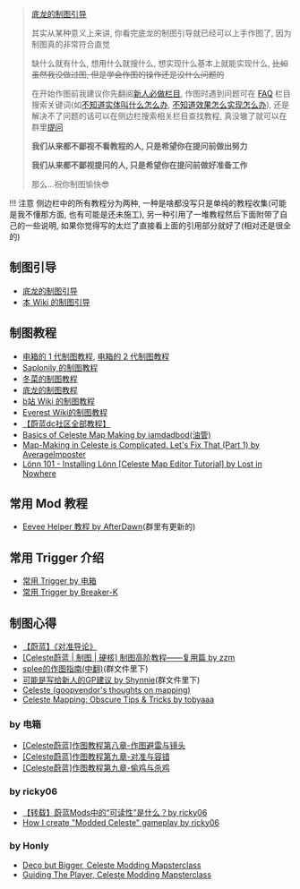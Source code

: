 > [底龙的制图引导](https://www.bilibili.com/video/BV1WwFvebEyP)
>
> 其实从某种意义上来讲, 你看完底龙的制图引导就已经可以上手作图了, 因为制图真的非常符合直觉
>
> 缺什么就有什么, 想用什么就搜什么, 想实现什么基本上就能实现什么, ~~比如虽然我没做过图, 但是学会作图的操作还是没什么问题的~~
>
> 在开始作图前我建议你先翻阅[新人必做栏目](./start/must_do.md), 作图时遇到问题可在 [FAQ](./loenn/faq.md) 栏目搜索关键词(如[不知道实体叫什么怎么办](./loenn/faq.md#xxx_1), [不知道效果怎么实现怎么办](./loenn/faq.md#xxx_2)),
> 还是解决不了问题的话可以在侧边栏搜索相关栏目查找教程, 真没辙了就可以在群里[提问](./question_and_self_study.md)
> 
> **我们从来都不鄙视不看教程的人, 只是希望你在提问前做出努力**
> 
> **我们从来都不鄙视提问的人, 只是希望你在提问前做好准备工作**
> 
> 那么...祝你制图愉快😎

!!! 注意
    侧边栏中的所有教程分为两种, 一种是啥都没写只是单纯的教程收集(可能是我不懂那方面, 也有可能是还未施工), 另一种引用了一堆教程然后下面附带了自己的一些说明, 如果你觉得写的太烂了直接看上面的引用部分就好了(相对还是很全的)


## 制图引导

* [底龙的制图引导](https://www.bilibili.com/video/BV1WwFvebEyP)
* [本 Wiki 的制图引导](./start/start.md)

## 制图教程

* [电箱的 1 代制图教程](https://www.bilibili.com/video/BV1tR4y1X7wu), [电箱的 2 代制图教程](https://www.bilibili.com/video/av354525627)
* [Saplonily 的制图教程](https://saplonily.top/celeste_modding_tutorial/)
* [冬菜的制图教程](../assets/mappings/overall/mod制作教程%5B冬菜%5D.pdf)
* [底龙的制图教程](https://uddrg.notion.site/UnderDragon-s-Partial-Wiki-2737f4f27e63808582b3f0689163d8f9)
* [b站 Wiki 的制图教程](https://wiki.biligame.com/celeste/%E9%A6%96%E9%A1%B5)
* [Everest Wiki的制图教程](https://github.com/EverestAPI/Resources/wiki)
* [【蔚蓝dc社区全部教程】](https://docs.qq.com/sheet/DSHBRcE5pUWtnckJj?tab=000001)
* [Basics of Celeste Map Making by iamdadbod(油管)](https://www.youtube.com/watch?v=TqoQdNZ_CRA)
* [Map-Making in Celeste is Complicated. Let's Fix That (Part 1) by AverageImposter](https://www.youtube.com/watch?v=gzHQOnYHaO0)
* [Lönn 101 - Installing Lönn [Celeste Map Editor Tutorial] by Lost in Nowhere](https://www.youtube.com/watch?v=_1WWLDJhO3k&list=PL6zs9BBf3ArgrYqIB6mSAjuaKolU6q1Q-&index=1)

## 常用 Mod 教程

* [Eevee Helper 教程 by AfterDawn](../assets/mappings/useful_helpers/eevee/AfterDawn的eevee教程.docx)(群里有更新的)

## 常用 Trigger 介绍

* [常用 Trigger by 电箱](https://www.bilibili.com/video/BV1Gr4y197Tg)
* [常用 Trigger by Breaker-K](https://www.bilibili.com/video/BV1eZW5zVE4t)

## 制图心得

* [【蔚蓝】《对准导论》](https://www.bilibili.com/video/BV1UP411w7d2)
* [[Celeste蔚蓝 | 制图 | 硬核] 制图高阶教程——复用篇 by zzm](https://www.bilibili.com/video/BV17Y411R7jA/)
* [splee的作图指南(中翻)]()(群文件里下)
* [可能是写给新人的GP建议 by Shynnie]()(群文件里下)
* [Celeste (goopvendor's thoughts on mapping)](https://docs.google.com/document/d/182rHbY0aYmMoVH9ffMRyKwDRlBU5qG3PyJXHJfghDkA/edit?tab=t.0)
* [Celeste Mapping: Obscure Tips & Tricks by tobyaaa](https://docs.google.com/document/d/1t2_mr7VNGJ7q4BfsvfrZ9Se5g449Ppjxlsy_rozPMRo/edit?tab=t.0)

### by 电箱

* [[Celeste蔚蓝]作图教程第八章-作图避雷与镜头](https://www.bilibili.com/video/BV1qY411R7MY)
* [[Celeste蔚蓝]作图教程第九章-对准与容错](https://www.bilibili.com/video/BV1qY411R7MY)
* [[Celeste蔚蓝]作图教程第九章-偷鸡与杀鸡](https://www.bilibili.com/video/BV1SA411974R)

### by ricky06

* [【转载】蔚蓝Mods中的“可读性”是什么？by ricky06](https://www.bilibili.com/video/BV1QJKWzEEJR/)
* [How I create "Modded Celeste" gameplay by ricky06](https://www.youtube.com/watch?v=KpPkyR3yfeY)

### by Honly

* [Deco but Bigger, Celeste Modding Mapsterclass](https://www.youtube.com/watch?v=XDWQ40-C0YM&list=PLErPMvePYJWlg1z2O208ZL12q3HtkmTCJ&index=1)
* [Guiding The Player, Celeste Modding Mapsterclass](https://www.youtube.com/watch?v=BpHwqZExlKg&list=PLErPMvePYJWlg1z2O208ZL12q3HtkmTCJ&index=2)

